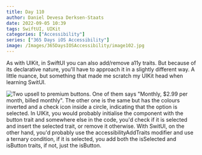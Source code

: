 ```yaml
---
title: Day 110
author: Daniel Devesa Derksen-Staats
date: 2022-09-05 10:39
tags: SwiftUI, UIKit
categories: ["Accessibility"]
series: ["365 Days iOS Accessibility"]
image: /Images/365DaysIOSAccessibility/image102.jpg
---
```


As with UIKit, in SwiftUI you can also add/remove a11y traits. But because of its declarative nature, you'll have to approach it in a slightly different way. A little nuance, but something that made me scratch my UIKit head when learning SwitUI.

![Two upsell  to premium buttons. One of them says "Monthly, $2.99 per month, billed monthly". The other one is the same but has the colours inverted and a check icon inside a circle, indicating that the option is selected. In UIKit, you would probably initialise the component with the button trait and somewhere else in the code, you'd check if it is selected and insert the selected trait, or remove it otherwise. With SwitUI, on the other hand, you'd probably use the accessibilityAddTraits modifier and use a ternary condition, if it is selected, you add both the isSelected and isButton traits, if not, just the isButton.](/Images/365DaysIOSAccessibility/image102.jpg)
